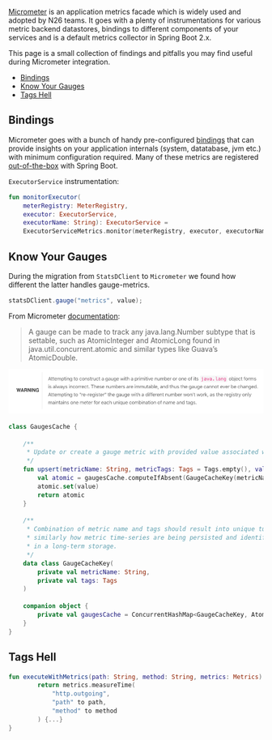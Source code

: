 [Micrometer](https://micrometer.io/) is an application metrics facade which is widely used and adopted by N26 teams.
It goes with a plenty of instrumentations for various metric backend datastores, bindings to different components of your services and is a default metrics collector in Spring Boot 2.x.

This page is a small collection of findings and pitfalls you may find useful during Micrometer integration. 

* [Bindings](#bindings)
* [Know Your Gauges](#know-your-gauges)
* [Tags Hell](#tags-hell)

## Bindings

Micrometer goes with a bunch of handy pre-configured [bindings](https://github.com/micrometer-metrics/micrometer/tree/master/micrometer-core/src/main/java/io/micrometer/core/instrument/binder)
that can provide insights on your application internals (system, datatabase, jvm etc.) with minimum configuration required. 
Many of these metrics are registered [out-of-the-box]((https://docs.spring.io/spring-boot/docs/current/reference/htmlsingle/#production-ready-metrics-meter)) with Spring Boot.

`ExecutorService` instrumentation:
```kotlin
fun monitorExecutor(
    meterRegistry: MeterRegistry,
    executor: ExecutorService,
    executorName: String): ExecutorService = 
    ExecutorServiceMetrics.monitor(meterRegistry, executor, executorName)
```

## Know Your Gauges

During the migration from `StatsDClient` to `Micrometer` we found how different the latter handles gauge-metrics.

```java
statsDClient.gauge("metrics", value);
```

From Micrometer [documentation](https://micrometer.io/docs/concepts#_gauges):
> A gauge can be made to track any java.lang.Number subtype that is settable, 
> such as AtomicInteger and AtomicLong found in java.util.concurrent.atomic 
> and similar types like Guava’s AtomicDouble.

![Image of Gauge Warning](/assets/img/gauge-warning.png)

```kotlin
class GaugesCache {

    /**
     * Update or create a gauge metric with provided value associated with metric name-tags pair.
     */
    fun upsert(metricName: String, metricTags: Tags = Tags.empty(), value: Double): AtomicDouble {
        val atomic = gaugesCache.computeIfAbsent(GaugeCacheKey(metricName, metricTags)) { AtomicDouble() }
        atomic.set(value)
        return atomic
    }

    /**
     * Combination of metric name and tags should result into unique tuple,
     * similarly how metric time-series are being persisted and identified
     * in a long-term storage.
     */
    data class GaugeCacheKey(
        private val metricName: String,
        private val tags: Tags
    )

    companion object {
        private val gaugesCache = ConcurrentHashMap<GaugeCacheKey, AtomicDouble>()
    }
}
```

## Tags Hell

```kotlin
fun executeWithMetrics(path: String, method: String, metrics: Metrics): Try<Response<T>> {
        return metrics.measureTime(
            "http.outgoing",
            "path" to path,
            "method" to method
        ) {...}
}
```